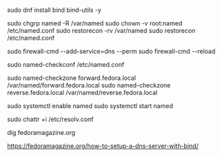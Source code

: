 sudo dnf install bind bind-utils -y

sudo chgrp named -R /var/named
sudo chown -v root:named /etc/named.conf
sudo restorecon -rv /var/named
sudo restorecon /etc/named.conf

sudo firewall-cmd --add-service=dns --perm
sudo firewall-cmd --reload

sudo named-checkconf /etc/named.conf

sudo named-checkzone forward.fedora.local /var/named/forward.fedora.local
sudo named-checkzone reverse.fedora.local /var/named/reverse.fedora.local

sudo systemctl enable named
sudo systemctl start named

sudo chattr +i /etc/resolv.conf 


dig fedoramagazine.org


https://fedoramagazine.org/how-to-setup-a-dns-server-with-bind/
